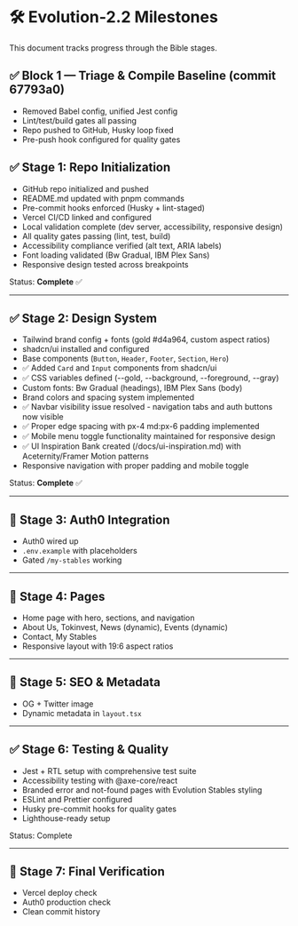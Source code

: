 # 🛠 Evolution-2.2 Milestones

This document tracks progress through the Bible stages.

## ✅ Block 1 — Triage & Compile Baseline (commit 67793a0)

- Removed Babel config, unified Jest config
- Lint/test/build gates all passing
- Repo pushed to GitHub, Husky loop fixed
- Pre-push hook configured for quality gates

## ✅ Stage 1: Repo Initialization

- GitHub repo initialized and pushed
- README.md updated with pnpm commands
- Pre-commit hooks enforced (Husky + lint-staged)
- Vercel CI/CD linked and configured
- Local validation complete (dev server, accessibility, responsive design)
- All quality gates passing (lint, test, build)
- Accessibility compliance verified (alt text, ARIA labels)
- Font loading validated (Bw Gradual, IBM Plex Sans)
- Responsive design tested across breakpoints

Status: **Complete** ✅

---

## ✅ Stage 2: Design System

- Tailwind brand config + fonts (gold #d4a964, custom aspect ratios)
- shadcn/ui installed and configured
- Base components (`Button`, `Header`, `Footer`, `Section`, `Hero`)
- ✅ Added `Card` and `Input` components from shadcn/ui
- ✅ CSS variables defined (--gold, --background, --foreground, --gray)
- Custom fonts: Bw Gradual (headings), IBM Plex Sans (body)
- Brand colors and spacing system implemented
- ✅ Navbar visibility issue resolved - navigation tabs and auth buttons now visible
- ✅ Proper edge spacing with px-4 md:px-6 padding implemented
- ✅ Mobile menu toggle functionality maintained for responsive design
- ✅ UI Inspiration Bank created (/docs/ui-inspiration.md) with Aceternity/Framer Motion patterns
- Responsive navigation with proper padding and mobile toggle

Status: **Complete** ✅

---

## 🔲 Stage 3: Auth0 Integration

- Auth0 wired up
- `.env.example` with placeholders
- Gated `/my-stables` working

---

## 🔲 Stage 4: Pages

- Home page with hero, sections, and navigation
- About Us, Tokinvest, News (dynamic), Events (dynamic)
- Contact, My Stables
- Responsive layout with 19:6 aspect ratios

---

## 🔲 Stage 5: SEO & Metadata

- OG + Twitter image
- Dynamic metadata in `layout.tsx`

---

## ✅ Stage 6: Testing & Quality

- Jest + RTL setup with comprehensive test suite
- Accessibility testing with @axe-core/react
- Branded error and not-found pages with Evolution Stables styling
- ESLint and Prettier configured
- Husky pre-commit hooks for quality gates
- Lighthouse-ready setup

Status: Complete

---

## 🔲 Stage 7: Final Verification

- Vercel deploy check
- Auth0 production check
- Clean commit history
